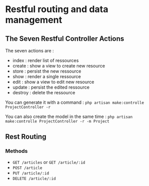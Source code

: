# Restful routing and data management

## The Seven Restful Controller Actions

The seven actions are : 
* index : render list of ressources
* create : show a view to create new resource
* store : persist the new ressource
* show : render a single ressource
* edit : show a view to edit new resource
* update : persist the edited ressource
* destroy : delete the ressource

You can generate it with a command : `php artisan make:controlle ProjectController -r`   

You can also create the model in the same time : `php artisan make:controlle ProjectController -r -m Project`   

## Rest Routing

### Methods

* `GET /articles`  or  `GET /article/:id`
* `POST /article`
* `PUT /article/:id` 
* `DELETE /article/:id`
